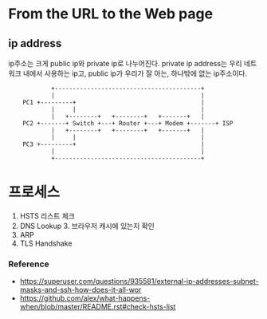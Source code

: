 # From the URL to the Web page

## ip address
ip주소는 크게 public ip와 private ip로 나누어진다. private ip address는 우리 네트워크 내에서 사용하는 ip고, public ip가 우리가 잘 아는, 하나밖에 없는 ip주소이다.
```
            +-----------------------------------------+        
            |                                         |        
    PC1 +---------+                                   |        
            |     |                                   |        
            |   +--------+   +--------+   +-------+   |        
    PC2 +-------+ Switch +---+ Router +---+ Modem +-------+ ISP
            |   +--------+   +--------+   +-------+   |        
            |     |                                   |        
    PC3 +---------+                                   |        
            |                                         |        
            +-----------------------------------------+        
```

# 프로세스
1. HSTS 리스트 체크
2. DNS Lookup
    3. 브라우저 캐시에 있는지 확인
4. ARP
5. TLS Handshake


### Reference
- https://superuser.com/questions/935581/external-ip-addresses-subnet-masks-and-ssh-how-does-it-all-wor
- https://github.com/alex/what-happens-when/blob/master/README.rst#check-hsts-list
